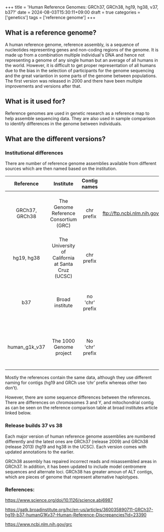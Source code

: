 +++
title = 'Human Reference Genomes: GRCh37, GRCh38, hg19, hg38, v37, b37?'
date = 2024-08-03T15:30:11+09:00
draft = true
categories = ['genetics']
tags = ['reference genome']
+++

## What is a reference genome?

A human reference genome, reference assembly, is a sequence of nucleotides representing genes 
and non-coding regions of the genome.
It is made up from a combination multiple individual's DNA and hence not representing a 
genome of any single human but an average of all humans in the world. However,
it is difficult to get proper representation of all humans due to the bias in the 
selection of participants for the genome sequencing and the great variantion in some parts 
of the genome between populations.
The first version was released in 2000 and there have been 
multiple improvements and versions after that. 

## What is it used for?

Reference genomes are used in genetic research as a reference map to help assemble 
sequencing data. They are also used in sample comparison to identify
differences in the genome between individuals.  

## What are the different versions?

### Institutional differences

There are number of reference genome assemblies available from different sources which 
are then named based on the institution.

| Reference | Institute | Contig names | Resource | Notes |
|   :---:   |   :---:   |     :----:   |   :---:  | :--:  |
| GRCh37, GRCh38 | The Genome Reference Consortium (GRC) | chr prefix | ftp://ftp.ncbi.nlm.nih.gov/genomes/refseq/vertebrate_mammalian/Homo_sapiens/all_assembly_versions/GCF_000001405.25_GRCh37.p13/GCF_000001405.25_GRCh37.p13_genomic.fna.gz |  Constructed from sequenced bacterial artificial chromosomes (BACs) |
|   hg19, hg38 | The University of California at Santa Cruz (UCSC) | chr prefix | http://hgdownload.cse.ucsc.edu/goldenPath/hg19/bigZips/hg19.fa.gz | Based on GRCh reference but contains some alterations |
| b37	    | Broad institute | no 'chr' prefix | https://console.cloud.google.com/storage/browser/_details/broad-references/hg19/v0/Homo_sapiens_assembly19.fasta | Based on GRCh. Alterations: bases with low confidence masked out. | 
| human_g1k_v37 | The 1000 Genome project | No 'chr' prefix | http://ftp.1000genomes.ebi.ac.uk/vol1/ftp/technical/reference/human_g1k_v37.fasta.gz | Equivalent to b37, but without human herpesvirus 4 type 1 decoy sequence |


Mostly the references contain the same data, although they use different naming for 
contigs (hg19 and GRCh use ‘chr’ prefix whereas other two don’t).

However, there are some sequence differences between the references. 
There are differences on chromosomes 3 and Y, and mitochondrial contig as can be seen 
on the reference comparison table at broad institutes article linked below.


### Release builds 37 vs 38

Each major version of human reference genome assemblies are numbered differently and the
latest ones are GRCh37 (release 2009) and GRCh38 (release 2013) (hg19 and hg38 in the UCSC). Each version comes with 
updated annotations to the earlier. 

GRCh38 assembly has repaired incorrect reads and misassembled areas in GRCh37. 
In addition, it has been updated to include model centromere sequences and alternate
 loci.  GRCh38 has greater amoun of ALT contigs, which are pieces of genome 
that represent alternative haplotypes. 


### References:

https://www.science.org/doi/10.1126/science.abj6987

https://gatk.broadinstitute.org/hc/en-us/articles/360035890711-GRCh37-hg19-b37-humanG1Kv37-Human-Reference-Discrepancies?id=23390

https://www.ncbi.nlm.nih.gov/grc
